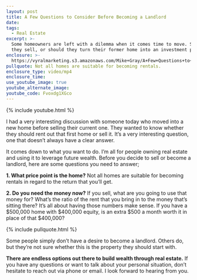 ```yaml
---
layout: post
title: A Few Questions to Consider Before Becoming a Landlord
date:
tags:
  - Real Estate
excerpt: >-
  Some homeowners are left with a dilemma when it comes time to move. Should
  they sell, or should they turn their former home into an investment property?
enclosure: >-
  https://vyralmarketing.s3.amazonaws.com/Mike+Gray/A+Few+Questions+to+Consider+Before+Becoming+a+Landlord.mp4
pullquote: Not all homes are suitable for becoming rentals.
enclosure_type: video/mp4
enclosure_time:
use_youtube_image: true
youtube_alternate_image:
youtube_code: Fvoxdg1XGco
---
```


{% include youtube.html %}

I had a very interesting discussion with someone today who moved into a new home before selling their current one. They wanted to know whether they should rent out that first home or sell it. It’s a very interesting question, one that doesn’t always have a clear answer.

It comes down to what you want to do. I’m all for people owning real estate and using it to leverage future wealth. Before you decide to sell or become a landlord, here are some questions you need to answer;

**1\. What price point is the home?** Not all homes are suitable for becoming rentals in regard to the return that you’ll get.

**2\. Do you need the money now?** If you sell, what are you going to use that money for? What’s the ratio of the rent that you bring in to the money that’s sitting there? It’s all about having those numbers make sense. If you have a $500,000 home with $400,000 equity, is an extra $500 a month worth it in place of that $400,000?

{% include pullquote.html %}

Some people simply don’t have a desire to become a landlord. Others do, but they’re not sure whether this is the property they should start with.

**There are endless options out there to build wealth through real estate.** If you have any questions or want to talk about your personal situation, don’t hesitate to reach out via phone or email. I look forward to hearing from you.